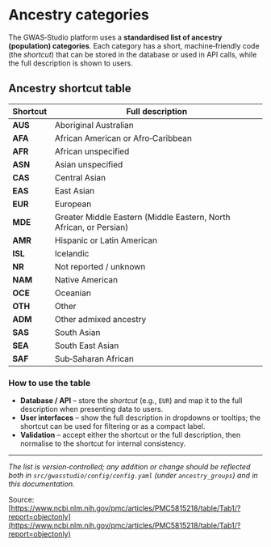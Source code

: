 # Ancestry categories

The GWAS‑Studio platform uses a **standardised list of ancestry (population) categories**.
Each category has a short, machine‑friendly code (the *shortcut*) that can be stored in the database or used in API calls, while the full description is shown to users.

## Ancestry shortcut table

| Shortcut | Full description                                                   |
|----------|--------------------------------------------------------------------|
| **AUS**  | Aboriginal Australian                                              |
| **AFA**  | African American or Afro‑Caribbean                                 |
| **AFR**  | African unspecified                                                |
| **ASN**  | Asian unspecified                                                  |
| **CAS**  | Central Asian                                                      |
| **EAS**  | East Asian                                                         |
| **EUR**  | European                                                           |
| **MDE**  | Greater Middle Eastern (Middle Eastern, North African, or Persian) |
| **AMR**  | Hispanic or Latin American                                         |
| **ISL**  | Icelandic                                                          |
| **NR**   | Not reported / unknown                                             |
| **NAM**  | Native American                                                    |
| **OCE**  | Oceanian                                                           |
| **OTH**  | Other                                                              |
| **ADM**  | Other admixed ancestry                                             |
| **SAS**  | South Asian                                                        |
| **SEA**  | South East Asian                                                   |
| **SAF**  | Sub‑Saharan African                                                |

### How to use the table
* **Database / API** – store the *shortcut* (e.g., `EUR`) and map it to the full description when presenting data to users.
* **User interfaces** – show the full description in dropdowns or tooltips; the shortcut can be used for filtering or as a compact label.
* **Validation** – accept either the shortcut or the full description, then normalise to the shortcut for internal consistency.

---

*The list is version‑controlled; any addition or change should be reflected both in `src/gwasstudio/config/config.yaml` (under `ancestry_groups`) and in this documentation.*

Source: [https://www.ncbi.nlm.nih.gov/pmc/articles/PMC5815218/table/Tab1/?report=objectonly](https://www.ncbi.nlm.nih.gov/pmc/articles/PMC5815218/table/Tab1/?report=objectonly)
